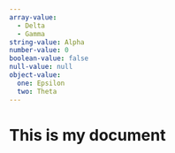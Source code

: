 ```yaml
---
array-value:
  - Delta
  - Gamma
string-value: Alpha
number-value: 0
boolean-value: false
null-value: null
object-value:
  one: Epsilon
  two: Theta
---
```

# This is my document
